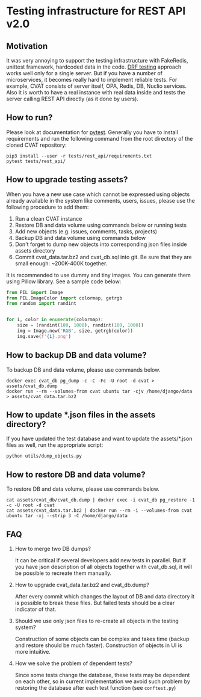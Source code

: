 <!--
 Copyright (C) 2021 Intel Corporation

 SPDX-License-Identifier: MIT
-->

# Testing infrastructure for REST API v2.0

## Motivation

It was very annoying to support the testing infrastructure with FakeRedis,
unittest framework, hardcoded data in the code.
[DRF testing](https://www.django-rest-framework.org/api-guide/testing/)
approach works well only for a single server. But if you have a number
of microservices, it becomes really hard to implement reliable tests.
For example, CVAT consists of server itself, OPA, Redis, DB, Nuclio services.
Also it is worth to have a real instance with real data inside and tests
the server calling REST API directly (as it done by users).

## How to run?

Please look at documentation for [pytest](https://docs.pytest.org/en/6.2.x/).
Generally you have to install requirements and run the following command from
the root directory of the cloned CVAT repository:

```console
pip3 install --user -r tests/rest_api/requirements.txt
pytest tests/rest_api/
```

## How to upgrade testing assets?

When you have a new use case which cannot be expressed using objects already
available in the system like comments, users, issues, please use the following
procedure to add them:

1. Run a clean CVAT instance
1. Restore DB and data volume using commands below or running tests
1. Add new objects (e.g. issues, comments, tasks, projects)
1. Backup DB and data volume using commands below
1. Don't forget to dump new objects into corresponding json files inside
   assets directory
1. Commit cvat_data.tar.bz2 and cvat_db.sql into git. Be sure that they are
   small enough: ~200K-400K together.

It is recommended to use dummy and tiny images. You can generate them using
Pillow library. See a sample code below:

```python
from PIL import Image
from PIL.ImageColor import colormap, getrgb
from random import randint


for i, color in enumerate(colormap):
    size = (randint(100, 1000), randint(100, 1000))
    img = Image.new('RGB', size, getrgb(color))
    img.save(f'{i}.png')
```

## How to backup DB and data volume?

To backup DB and data volume, please use commands below.

```console
docker exec cvat_db pg_dump -c -C -Fc -U root -d cvat > assets/cvat_db.dump
docker run --rm --volumes-from cvat ubuntu tar -cjv /home/django/data > assets/cvat_data.tar.bz2
```

## How to update *.json files in the assets directory?

If you have updated the test database and want to update the assets/*.json
files as well, run the appropriate script:

```
python utils/dump_objects.py
```

## How to restore DB and data volume?

To restore DB and data volume, please use commands below.

```console
cat assets/cvat_db/cvat_db.dump | docker exec -i cvat_db pg_restore -1 -c -U root -d cvat
cat assets/cvat_data.tar.bz2 | docker run --rm -i --volumes-from cvat ubuntu tar -xj --strip 3 -C /home/django/data
```

## FAQ

1. How to merge two DB dumps?

   It can be critical if several developers add new tests in parallel. But if
   you have json description of all objects together with cvat_db.sql, it will
   be possible to recreate them manually.

1. How to upgrade cvat_data.tar.bz2 and cvat_db.dump?

   After every commit which changes the layout of DB and data directory it is
   possible to break these files. But failed tests should be a clear indicator
   of that.

1. Should we use only json files to re-create all objects in the testing
   system?

   Construction of some objects can be complex and takes time (backup
   and restore should be much faster). Construction of objects in UI is more
   intuitive.

1. How we solve the problem of dependent tests?

   Since some tests change the database, these tests may be dependent on each
   other, so in current implementation we avoid such problem by restoring
   the database after each test function (see `conftest.py`)
